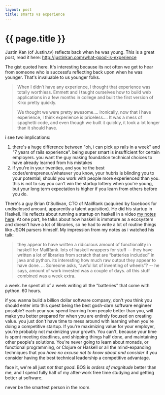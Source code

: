 ```yaml
---
layout: post
title: smarts vs experience
---
```


# {{ page.title }}

Justin Kan (of Justin.tv) reflects back when he was young. This is a great post, read it here: http://justinkan.com/what-good-is-experience

The gist quoted here. It's interesting because its not often we get to hear from someone who is successfu reflecting back upon when he was younger. That's invaluable to us younger folks.

> When I didn’t have any experience, I thought that experience was totally worthless. Emmett and I taught ourselves how to build web applications in a few months in college and built the first version of Kiko pretty quickly.
>
> We thought we were pretty awesome.... Ironically, now that I have experience, I think experience is priceless.... It was a mess of spaghetti code, and even though we built it quickly, it took a lot longer than it should have.

i see two implications:
1. there's a huge difference between "oh, i can pick up rails in a week" and "7 years of rails experience". being super smart is insufficient for certain employers. you want the guy making foundation technical choices to have already learned from his mistakes
2. if you're in your twenties, and you're the best coder/entrepreneur/whatever you know, your hubris is blinding you to your potential, should you work with people more experienced than you. this is not to say you can't win the startup lottery when you're young, but your long term expectation is higher if you learn from others before you do.

There's a guy Brian O’Sullivan, CTO of MailRank (acquired by facebook for undisclosed amount, apparently a talent aquisition). He did his startup in Haskell. He reflects about running a startup on haskell in a video [my notes here](https://docs.google.com/document/pub?id=1eQiXRyStqCVVlp6cMucQZ6K3nX4eeaPOkzzgOJRSc7w). At one part, he talks about how haskell is immature as a ecosystem and doesn't have a lot of libraries, so he had to write a lot of routine things like JSON parsers himself. My impression from my notes as i watched his talk:

> they appear to have written a ridiculous amount of functionality in haskell for MailRank. lots of haskell wrappers for stuff -- they have written a lot of libraries from scratch that are “batteries included” in java and python. its interesting how much raw output they appear to have done. ... Someone asks, “awful lot of inventing of wheels”? -- he says, amount of work invested was a couple of days. all this stuff combined was a week extra.

a week. he spent all of a week writing all the "batteries" that come with python. 60 hours.

if you wanna build a billion dollar software company, don't you think you should enter into this quest being the best gosh-darn software engineer possible? each year you spend learning from people better than you, will make you better prepared for when you are entirely focused on creating value. you just don't have time to mess around with learning when you're doing a competitive startup. If you're maximizing value for your employer, you're probably not maximizing your growth. You can't, because your time is spent meeting deadlines, and shipping things half done, and maintaining other people's solutions. You're never going to learn about monads, or functional programming, or Clojure or Haskell or all the mind-expanding techniques that you *have no excuse not to know about and consider* if you consider having the best technical leadership a competitive advantage.

face it, we're all just *not that good*. BOS is *orders of magnitude* better than me, and I spend fully half of my after-work free time studying and getting better at software.

never be the smartest person in the room.
